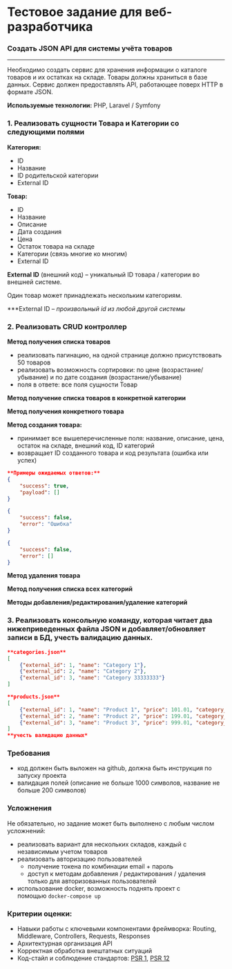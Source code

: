 Тестовое задание для веб-разработчика
=====================================

### Создать JSON API для системы учёта товаров

---

Необходимо создать сервис для хранения информации о каталоге товаров и их остатках на складе. Товары должны храниться в базе данных. Сервис должен предоставлять API, работающее поверх HTTP в формате JSON. 

**Используемые технологии:** PHP, Laravel / Symfony

### 1. Реализовать сущности Товара и Категории со следующими полями

**Категория:**

- ID
- Название
- ID родительской категории
- External ID

**Товар:**

- ID
- Название
- Описание
- Дата создания
- Цена
- Остаток товара на складе
- Категории (связь многие ко многим)
- External ID

**External ID** (внешний код) – уникальный ID товара / категории во внешней системе.

Один товар может принадлежать нескольким категориям.

***External ID *– произвольный id из любой другой системы*

### 2. Реализовать CRUD контроллер

**Метод получения списка товаров**

- реализовать пагинацию, на одной странице должно присутствовать 50 товаров
- реализовать возможность сортировки: по цене (возрастание/убывание) и по дате создания (возрастание/убывание)
- поля в ответе: все поля сущности Товар

**Метод получение списка товаров в конкретной категории**

**Метод получения конкретного товара**

**Метод создания товара:**

- принимает все вышеперечисленные поля: название, описание, цена, остаток на складе, внешний код, ID категорий
- возвращает ID созданного товара и код результата (ошибка или успех)

```json
**Примеры ожидаемых ответов:**
{
    "success": true,
    "payload": []
}

{
    "success": false,
    "error": "Ошибка"
}

{
    "success": false,
    "error": []
}
```

**Метод удаления товара**

**Метод получения списка всех категорий**

**Методы добавления/редактирования/удаление категорий**

### 3. **Реализовать консольную команду, которая читает два нижеприведенных файла JSON и добавляет/обновляет записи в БД,** учесть валидацию данных.

```json
**categories.json**
[
	{"external_id": 1, "name": "Category 1"},
	{"external_id": 2, "name": "Category 2"},
	{"external_id": 3, "name": "Category 33333333"}
]

**products.json**
[
	{"external_id": 1, "name": "Product 1", "price": 101.01, "category_id": [1,2], "quantity": 15},
	{"external_id": 2, "name": "Product 2", "price": 199.01, "category_id": [2,3], "quantity": 12},
	{"external_id": 3, "name": "Product 3", "price": 999.01, "category_id": [3,1], "quantity": 10}
]
**учесть валидацию данных*
```

### **Требования**

- код должен быть выложен на github, должна быть инструкция по запуску проекта
- валидация полей (описание не больше 1000 символов, название не больше 200 символов)

### **Усложнения**

Не обязательно, но задание может быть выполнено с любым числом усложнений:

- реализовать вариант для нескольких складов, каждый с независимым учетом товаров
- реализовать авторизацию пользователей
    - получение токена по комбинации email + пароль
    - доступ к методам добавления / редактирования / удаления только для авторизованных пользователей
- использование docker, возможность поднять проект с помощью `docker-compose up`

### **Критерии оценки:**

- Навыки работы с ключевыми компонентами фреймворка: Routing, Middleware, Controllers, Requests, Responses
- Архитектурная организация API
- Корректная обработка внештатных ситуаций
- Код-стайл и соблюдение стандартов: [PSR 1](https://www.php-fig.org/psr/psr-1/), [PSR 12](https://www.php-fig.org/psr/psr-12/)
